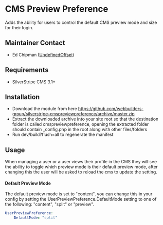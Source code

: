 CMS Preview Preference
=================
Adds the ability for users to control the default CMS preview mode and size for their login.

## Maintainer Contact
* Ed Chipman ([UndefinedOffset](https://github.com/UndefinedOffset))

## Requirements
* SilverStripe CMS 3.1+


## Installation
* Download the module from here https://github.com/webbuilders-group/silverstripe-cmspreviewpreference/archive/master.zip
* Extract the downloaded archive into your site root so that the destination folder is called cmspreviewpreference, opening the extracted folder should contain _config.php in the root along with other files/folders
* Run dev/build?flush=all to regenerate the manifest


## Usage
When managing a user or a user views their profile in the CMS they will see the ability to toggle which preview mode is their default preview mode, after changing this the user will be asked to reload the cms to update the setting.

#### Default Preview Mode
The default preview mode is set to "content", you can change this in your config by setting the UserPreviewPreference.DefaultMode setting to one of the following: "content", "split" or "preview".

```yml
UserPreviewPreference:
    DefaultMode: "split"
```
